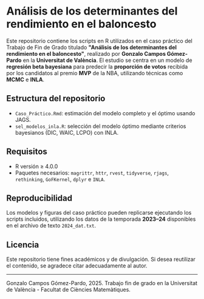 # Análisis de los determinantes del rendimiento en el baloncesto

Este repositorio contiene los scripts en R utilizados en el caso práctico del Trabajo de Fin de Grado titulado **"Análisis de los determinantes del rendimiento en el baloncesto"**, realizado por **Gonzalo Campos Gómez-Pardo** en la **Universitat de València**. El estudio se centra en un modelo de **regresión beta bayesiana** para predecir la **proporción de votos** recibida por los candidatos al premio **MVP** de la NBA, utilizando técnicas como **MCMC** e **INLA**.

## Estructura del repositorio

- `Caso_Práctico.Rmd`: estimación del modelo completo y el óptimo usando JAGS.
- `sel_modelos_inla.R`: selección del modelo óptimo mediante criterios bayesianos (DIC, WAIC, LCPO) con INLA.

## Requisitos

- R versión ≥ 4.0.0
- Paquetes necesarios: `magrittr`, `httr`, `rvest`, `tidyverse`, `rjags`, `rethinking`, `GoFKernel`, `dplyr` e `INLA`.

## Reproducibilidad

Los modelos y figuras del caso práctico pueden replicarse ejecutando los scripts incluidos, utilizando los datos de la temporada **2023–24** disponibles en el archivo de texto `2024_dat.txt`.

## Licencia

Este repositorio tiene fines académicos y de divulgación. Si desea reutilizar el contenido, se agradece citar adecuadamente al autor.

---

Gonzalo Campos Gómez-Pardo, 2025.
Trabajo fin de grado en la Universitat de València - Facultat de Ciències Matemàtiques.
